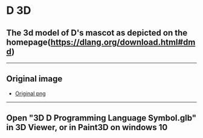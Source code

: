 D 3D
====

## The 3d model of D's mascot as depicted on the homepage(https://dlang.org/download.html#dmd)
___

## Original image
- [Original png](d3.png)
___

## Open "3D D Programming Language Symbol.glb" in 3D Viewer, or in Paint3D on windows 10
